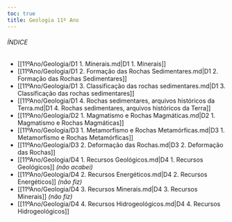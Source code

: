 ```yaml
---
toc: true
title: Geologia 11º Ano
---
```

###### ÍNDICE
- [[11ºAno/Geologia/D1 1. Minerais.md|D1 1. Minerais]]
- [[11ºAno/Geologia/D1 2. Formação das Rochas Sedimentares.md|D1 2. Formação das Rochas Sedimentares]]
- [[11ºAno/Geologia/D1 3. Classificação das rochas sedimentares.md|D1 3. Classificação das rochas sedimentares]]
- [[11ºAno/Geologia/D1 4. Rochas sedimentares, arquivos históricos da Terra.md|D1 4. Rochas sedimentares, arquivos históricos da Terra]]
- [[11ºAno/Geologia/D2 1. Magmatismo e Rochas Magmáticas.md|D2 1. Magmatismo e Rochas Magmáticas]]
- [[11ºAno/Geologia/D3 1. Metamorfismo e Rochas Metamórficas.md|D3 1. Metamorfismo e Rochas Metamórficas]]
- [[11ºAno/Geologia/D3 2. Deformação das Rochas.md|D3 2. Deformação das Rochas]]
- [[11ºAno/Geologia/D4 1. Recursos Geológicos.md|D4 1. Recursos Geológicos]] *(não acabei)*
- [[11ºAno/Geologia/D4 2. Recursos Energéticos.md|D4 2. Recursos Energéticos]] *(não fiz)*
- [[11ºAno/Geologia/D4 3. Recursos Minerais.md|D4 3. Recursos Minerais]] *(não fiz)*
- [[11ºAno/Geologia/D4 4. Recursos Hidrogeológicos.md|D4 4. Recursos Hidrogeológicos]]
